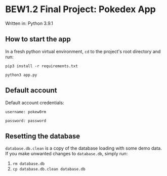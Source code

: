 # BEW1.2 Final Project: Pokedex App

Written in: Python 3.9.1

## How to start the app

In a fresh python virtual environment, ```cd``` to the project's root directory and run:

```pip3 install -r requirements.txt```

```python3 app.py```

## Default account

Default account credentials:

```username: pokew0rm```

```password: password```

## Resetting the database

```database.db.clean``` is a copy of the database loading with some demo data. If you make unwanted changes to ```database.db```, simply run:

1. ```rm database.db```
2. ```cp database.db.clean database.db```
